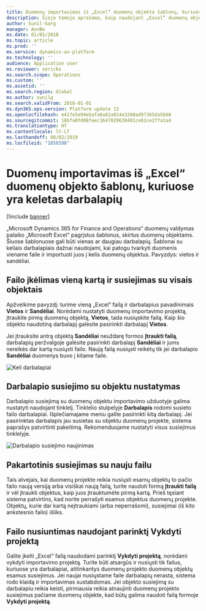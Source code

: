 ```yaml
---
title: Duomenų importavimas iš „Excel“ duomenų objekto šablonų, kuriuose yra keletas darbalapių
description: Šioje temoje aprašoma, kaip naudojant „Excel“ duomenų objekto šablonus importuoti duomenis į „Microsoft Dynamics 365 for Finance and Operations“.
author: Sunil-Garg
manager: AnnBe
ms.date: 01/01/2018
ms.topic: article
ms.prod: ''
ms.service: dynamics-ax-platform
ms.technology: ''
audience: Application user
ms.reviewer: sericks
ms.search.scope: Operations
ms.custom: ''
ms.assetid: ''
ms.search.region: Global
ms.author: sunilg
ms.search.validFrom: 2018-01-01
ms.dyn365.ops.version: Platform update 13
ms.openlocfilehash: e41fe5e94ebafa6a82a824e3260ad97365da5b60
ms.sourcegitcommit: 16bfa0fd08feec1647829630401ce62ce2ffa1a4
ms.translationtype: HT
ms.contentlocale: lt-LT
ms.lasthandoff: 08/02/2019
ms.locfileid: "1850398"
---
```

# <a name="import-data-from-excel-data-entity-templates-that-have-multiple-worksheets"></a>Duomenų importavimas iš „Excel“ duomenų objekto šablonų, kuriuose yra keletas darbalapių

[!include [banner](../includes/banner.md)]

„Microsoft Dynamics 365 for Finance and Operations“ duomenų valdymas palaiko „Microsoft Excel“ pagrįstus šablonus, skirtus duomenų objektams. Šiuose šablonuose gali būti vienas ar daugiau darbalapių. Šablonai su keliais darbalapiais dažnai naudojami, kai patogu tvarkyti duomenis viename faile ir importuoti juos į kelis duomenų objektus. Pavyzdys: vietos ir sandėliai.

## <a name="upload-a-file-once-and-map-it-to-all-entities"></a>Failo įkėlimas vieną kartą ir susiejimas su visais objektais
Apžvelkime pavyzdį: turime vieną „Excel“ failą ir darbalapius pavadinimais **Vietos** ir **Sandėliai**. Norėdami nustatyti duomenų importavimo projektą, įtraukite pirmą duomenų objektą, **Vietos**, tada nusiųskite failą. Kaip šio objekto naudotiną darbalapį galėsite pasirinkti darbalapį **Vietos**.

Jei įtrauksite antrą objektą **Sandėliai** neuždarę formos **Įtraukti failą**, darbalapių peržvalgoje galėsite pasirinkti darbalapį **Sandėliai** ir jums nereikės dar kartą nusiųsti failo. Naują failą nusiųsti reikėtų tik jei darbalapio **Sandėliai** duomenys buvo į kitame faile.

![Keli darbalapiai](./media/AddFileMultipleWorkSheets.png)

## <a name="fix-worksheet-to-entity-mapping"></a>Darbalapio susiejimo su objektu nustatymas

Darbalapio susiejimą su duomenų objektu importavimo užduotyje galima nustatyti naudojant tinklelį. Tinklelio stulpelyje **Darbalapis** rodomi susieto failo darbalapiai. Išplečiamajame meniu galite pasirinkti kitą darbalapį. Jei pasirinktas darbalapis jau susietas su objektu duomenų projekte, sistema paprašys patvirtinti pakeitimą. Rekomenduojame nustatyti visus susiejimus tinklelyje.

![Darbalapio susiejimo naujinimas](./media/UpdateMappings.png)

## <a name="re-map-to-a-new-file"></a>Pakartotinis susiejimas su nauju failu

Tais atvejais, kai duomenų projekte reikia nusiųsti esamų objektų to pačio failo naują versiją arba visiškai naują failą, turite naudoti formą **Įtraukti failą** ir vėl įtraukti objektus, kaip juos įtrauktumėte pirmą kartą. Prieš tęsiant sistema patvirtins, kad norite perrašyti esamus objektus duomenų projekte. Objektų, kurie dar kartą neįtraukiami (arba neperrašomi), susiejimai (iš kito ankstesnio failo) išliks.

## <a name="upload-a-file-using-run-project"></a>Failo nusiuntimas naudojant parinktį Vykdyti projektą

Galite įkelti „Excel“ failą naudodami parinktį **Vykdyti projektą**, norėdami vykdyti importavimo projektą. Turite būti atsargūs ir nusiųsti tik failus, kuriuose yra darbalapiai, atitinkantys duomenų projekto duomenų objektų esamus susiejimus. Jei naujai nusiųstame faile darbalapių nerasta, sistema rodo klaidą ir importavimas sustabdomas. Jei objekto susiejimą su darbalapiu reikia keisti, pirmiausia reikia atnaujinti duomenų projekto susiejimus pačiame duomenų objekte, kad būtų galima naudoti failą formoje **Vykdyti projektą**.
